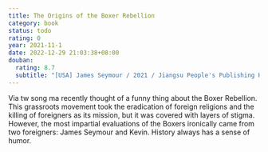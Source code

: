 ```yaml
---
title: The Origins of the Boxer Rebellion
category: book
status: todo
rating: 0
year: 2021-11-1
date: 2022-12-29 21:03:38+08:00
douban:
  rating: 8.7
  subtitle: "[USA] James Seymour / 2021 / Jiangsu People's Publishing House"
---
```


Via tw song ma recently thought of a funny thing about the Boxer Rebellion. This grassroots movement took the eradication of foreign religions and the killing of foreigners as its mission, but it was covered with layers of stigma. However, the most impartial evaluations of the Boxers ironically came from two foreigners: James Seymour and Kevin. History always has a sense of humor.
